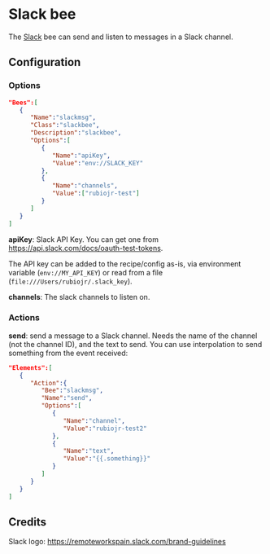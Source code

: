 # Slack bee

The [Slack](https://slack.com) bee can send and listen to messages in a Slack channel.

## Configuration

### Options

```json
"Bees":[
   {
      "Name":"slackmsg",
      "Class":"slackbee",
      "Description":"slackbee",
      "Options":[
         {
            "Name":"apiKey",
            "Value":"env://SLACK_KEY"
         },
         {
            "Name":"channels",
            "Value":["rubiojr-test"]
         }
      ]
   }
]
```

**apiKey**: Slack API Key. You can get one from <https://api.slack.com/docs/oauth-test-tokens>.

The API key can be added to the recipe/config as-is, via environment variable (`env://MY_API_KEY`) or read from a file (`file:///Users/rubiojr/.slack_key`).

**channels**: The slack channels to listen on.

### Actions

**send**: send a message to a Slack channel. Needs the name of the channel (not the channel ID), and the text to send. You can use interpolation to send something from the event received:

```json
"Elements":[
   {
      "Action":{
         "Bee":"slackmsg",
         "Name":"send",
         "Options":[
            {
               "Name":"channel",
               "Value":"rubiojr-test2"
            },
            {
               "Name":"text",
               "Value":"{{.something}}"
            }
         ]
      }
   }
]
```

## Credits

Slack logo: <https://remoteworkspain.slack.com/brand-guidelines>

